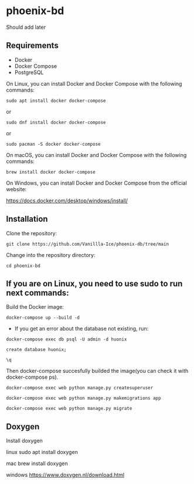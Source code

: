 # phoenix-bd
Should add later

## Requirements
- Docker
- Docker Compose
- PostgreSQL

On Linux, you can install Docker and Docker Compose with the following commands:

```
sudo apt install docker docker-compose
```
or
```
sudo dnf install docker docker-compose
```
or
```
sudo pacman -S docker docker-compose
```

On macOS, you can install Docker and Docker Compose with the following commands:

```
brew install docker docker-compose
```

On Windows, you can install Docker and Docker Compose from the official website:

https://docs.docker.com/desktop/windows/install/


## Installation

Clone the repository:

```
git clone https://github.com/Vanillla-Ice/phoenix-db/tree/main
```

Change into the repository directory:

```
cd phoenix-bd
```

## If you are on Linux, you need to use sudo to run next commands:

Build the Docker image:

```
docker-compose up --build -d
```

* If you get an error about the database not existing, run:

```
docker-compose exec db psql -U admin -d huonix

create database huonix;

\q
```
Then docker-compose succesfully builded the image(you can check it with docker-compose ps).
```
docker-compose exec web python manage.py createsuperuser

docker-compose exec web python manage.py makemigrations app

docker-compose exec web python manage.py migrate
```

## Doxygen
Install doxygen

linux
sudo apt install doxygen

mac
brew install doxygen

windows
https://www.doxygen.nl/download.html

